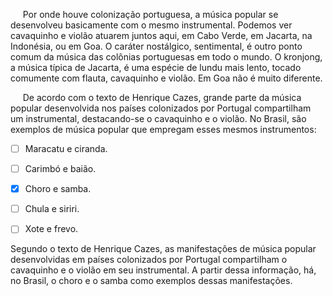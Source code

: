 

     Por onde houve colonização portuguesa, a música popular se desenvolveu basicamente com o mesmo instrumental. Podemos ver cavaquinho e violão atuarem juntos aqui, em Cabo Verde, em Jacarta, na Indonésia, ou em Goa. O caráter nostálgico, sentimental, é outro ponto comum da música das colônias portuguesas em todo o mundo. O kronjong, a música típica de Jacarta, é uma espécie de lundu mais lento, tocado comumente com flauta, cavaquinho e violão. Em Goa não é muito diferente.

     De acordo com o texto de Henrique Cazes, grande parte da música popular desenvolvida nos países colonizados por Portugal compartilham um instrumental, destacando-se o cavaquinho e o violão. No Brasil, são exemplos de música popular que empregam esses mesmos instrumentos:



- [ ] Maracatu e ciranda.
- [ ] Carimbó e baião.
- [x] Choro e samba.
- [ ] Chula e siriri.
- [ ] Xote e frevo.


Segundo o texto de Henrique Cazes, as manifestações de música popular desenvolvidas em países colonizados por Portugal compartilham o cavaquinho e o violão em seu instrumental. A partir dessa informação, há, no Brasil, o choro e o samba como exemplos dessas manifestações.
